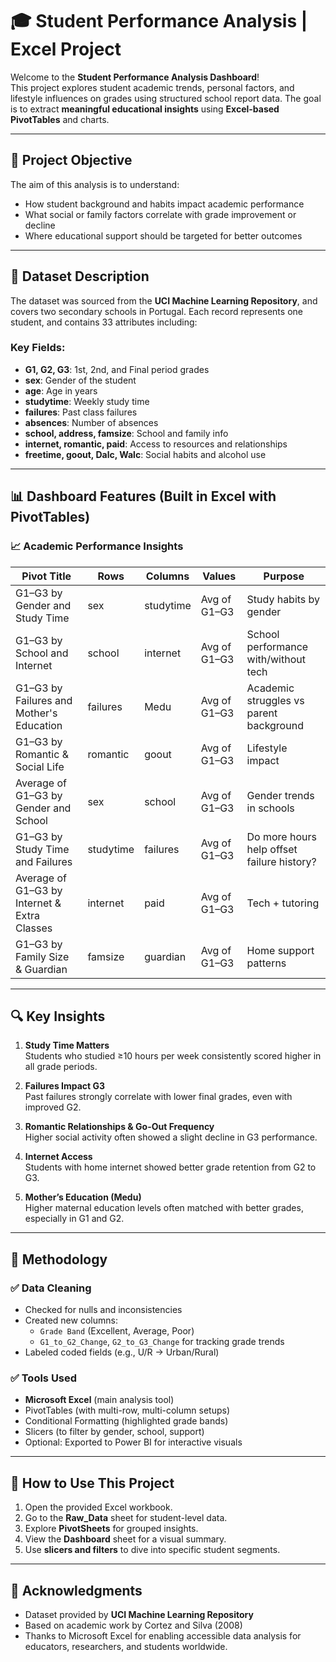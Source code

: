 
# 🎓 Student Performance Analysis | Excel Project

Welcome to the **Student Performance Analysis Dashboard**!  
This project explores student academic trends, personal factors, and lifestyle influences on grades using structured school report data. The goal is to extract **meaningful educational insights** using **Excel-based PivotTables** and charts.

---

## 🎯 Project Objective

The aim of this analysis is to understand:
- How student background and habits impact academic performance
- What social or family factors correlate with grade improvement or decline
- Where educational support should be targeted for better outcomes

---

## 🧾 Dataset Description

The dataset was sourced from the **UCI Machine Learning Repository**, and covers two secondary schools in Portugal. Each record represents one student, and contains 33 attributes including:

### Key Fields:
- **G1, G2, G3**: 1st, 2nd, and Final period grades
- **sex**: Gender of the student
- **age**: Age in years
- **studytime**: Weekly study time
- **failures**: Past class failures
- **absences**: Number of absences
- **school, address, famsize**: School and family info
- **internet, romantic, paid**: Access to resources and relationships
- **freetime, goout, Dalc, Walc**: Social habits and alcohol use

---

## 📊 Dashboard Features (Built in Excel with PivotTables)

### 📈 Academic Performance Insights
| Pivot Title | Rows | Columns | Values | Purpose |
|-------------|------|---------|--------|---------|
| G1–G3 by Gender and Study Time | sex | studytime | Avg of G1–G3 | Study habits by gender |
| G1–G3 by School and Internet | school | internet | Avg of G1–G3 | School performance with/without tech |
| G1–G3 by Failures and Mother's Education | failures | Medu | Avg of G1–G3 | Academic struggles vs parent background |
| G1–G3 by Romantic & Social Life | romantic | goout | Avg of G1–G3 | Lifestyle impact |
| Average of G1–G3 by Gender and School | sex | school | Avg of G1–G3 | Gender trends in schools |
| G1–G3 by Study Time and Failures | studytime | failures | Avg of G1–G3 | Do more hours help offset failure history? |
| Average of G1–G3 by Internet & Extra Classes | internet | paid | Avg of G1–G3 | Tech + tutoring |
| G1–G3 by Family Size & Guardian | famsize | guardian | Avg of G1–G3 | Home support patterns |

---

## 🔍 Key Insights

1. **Study Time Matters**  
   Students who studied ≥10 hours per week consistently scored higher in all grade periods.

2. **Failures Impact G3**  
   Past failures strongly correlate with lower final grades, even with improved G2.

3. **Romantic Relationships & Go-Out Frequency**  
   Higher social activity often showed a slight decline in G3 performance.

4. **Internet Access**  
   Students with home internet showed better grade retention from G2 to G3.

5. **Mother’s Education (Medu)**  
   Higher maternal education levels often matched with better grades, especially in G1 and G2.

---

## 🧠 Methodology

### ✅ Data Cleaning
- Checked for nulls and inconsistencies
- Created new columns:
  - `Grade Band` (Excellent, Average, Poor)
  - `G1_to_G2_Change`, `G2_to_G3_Change` for tracking grade trends
- Labeled coded fields (e.g., U/R → Urban/Rural)

### ✅ Tools Used
- **Microsoft Excel** (main analysis tool)
- PivotTables (with multi-row, multi-column setups)
- Conditional Formatting (highlighted grade bands)
- Slicers (to filter by gender, school, support)
- Optional: Exported to Power BI for interactive visuals

---

## 🚀 How to Use This Project

1. Open the provided Excel workbook.
2. Go to the **Raw_Data** sheet for student-level data.
3. Explore **PivotSheets** for grouped insights.
4. View the **Dashboard** sheet for a visual summary.
5. Use **slicers and filters** to dive into specific student segments.

---

## 🙏 Acknowledgments

- Dataset provided by **UCI Machine Learning Repository**  
- Based on academic work by Cortez and Silva (2008)  
- Thanks to Microsoft Excel for enabling accessible data analysis for educators, researchers, and students worldwide.
